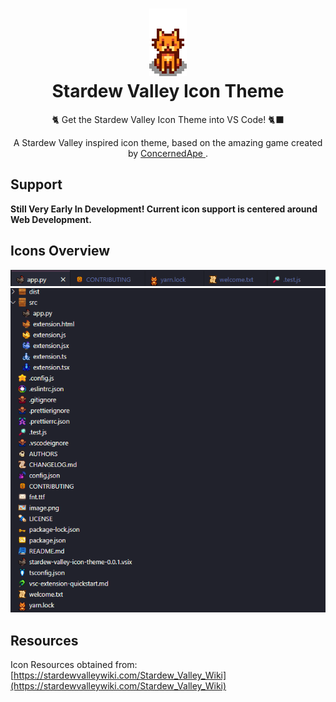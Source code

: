 <h1 align="center">
    <img src="./icons/Cat.png" alt="logo">
    <br>
    Stardew Valley Icon Theme
</h1>

<p align="center">🐈 Get the Stardew Valley Icon Theme into VS Code! 🐈‍⬛</p>

<p align="center"> A Stardew Valley inspired icon theme, based on the amazing game created by <a href="https://stardewvalleywiki.com/ConcernedApe"> ConcernedApe </a>.</p>


## Support

**Still Very Early In Development! Current icon support is centered around Web Development.**

## Icons Overview

![alt](/resources/Bar.png)
![alt](/resources/Overview.png)

## Resources

Icon Resources obtained from: [https://stardewvalleywiki.com/Stardew_Valley_Wiki](https://stardewvalleywiki.com/Stardew_Valley_Wiki)